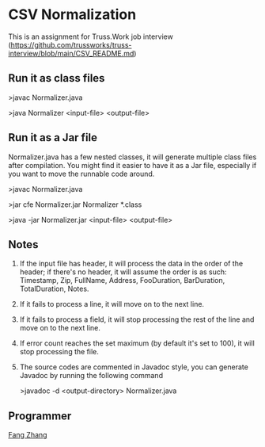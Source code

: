 # CSV Normalization
This is an assignment for Truss.Work job interview (https://github.com/trussworks/truss-interview/blob/main/CSV_README.md)

## Run it as class files
\>javac Normalizer.java

\>java Normalizer \<input-file\> \<output-file\>

## Run it as a Jar file
Normalizer.java has a few nested classes, it will generate multiple class files after compilation. You might find it easier to have it as a Jar file, especially if you want to move the runnable code around. 

\>javac Normalizer.java

\>jar cfe Normalizer.jar Normalizer *.class

\>java -jar Normalizer.jar \<input-file\> \<output-file\>

## Notes
1. If the input file has header, it will process the data in the order of the header; if there's no header, it will assume the order is as such: Timestamp, Zip, FullName, Address, FooDuration, BarDuration, TotalDuration, Notes.
2. If it fails to process a line, it will move on to the next line.
3. If it fails to process a field, it will stop processing the rest of the line and move on to the next line.
4. If error count reaches the set maximum (by default it's set to 100), it will stop processing the file.
5. The source codes are commented in Javadoc style, you can generate Javadoc by running the following command

   \>javadoc -d \<output-directory> Normalizer.java
   
## Programmer
[Fang Zhang](https://www.linkedin.com/in/fangtasticmrz/)
